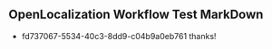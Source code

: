 ## OpenLocalization Workflow Test MarkDown
* fd737067-5534-40c3-8dd9-c04b9a0eb761 thanks!

<!--HONumber=Jul16_HO4-->


